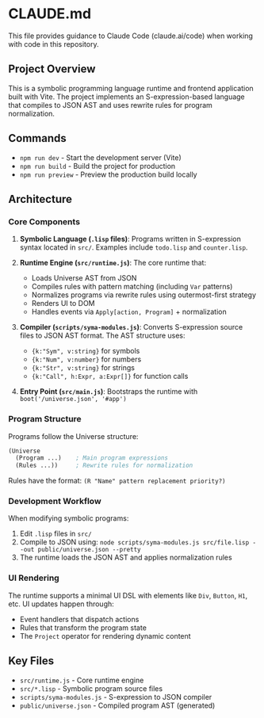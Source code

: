 # CLAUDE.md

This file provides guidance to Claude Code (claude.ai/code) when working with code in this repository.

## Project Overview

This is a symbolic programming language runtime and frontend application built with Vite. The project implements an S-expression-based language that compiles to JSON AST and uses rewrite rules for program normalization.

## Commands

- `npm run dev` - Start the development server (Vite)
- `npm run build` - Build the project for production
- `npm run preview` - Preview the production build locally

## Architecture

### Core Components

1. **Symbolic Language (`.lisp` files)**: Programs written in S-expression syntax located in `src/`. Examples include `todo.lisp` and `counter.lisp`.

2. **Runtime Engine (`src/runtime.js`)**: The core runtime that:
   - Loads Universe AST from JSON
   - Compiles rules with pattern matching (including `Var` patterns)
   - Normalizes programs via rewrite rules using outermost-first strategy
   - Renders UI to DOM
   - Handles events via `Apply[action, Program]` + normalization

3. **Compiler (`scripts/syma-modules.js`)**: Converts S-expression source files to JSON AST format. The AST structure uses:
   - `{k:"Sym", v:string}` for symbols
   - `{k:"Num", v:number}` for numbers
   - `{k:"Str", v:string}` for strings
   - `{k:"Call", h:Expr, a:Expr[]}` for function calls

4. **Entry Point (`src/main.js`)**: Bootstraps the runtime with `boot('/universe.json', '#app')`

### Program Structure

Programs follow the Universe structure:
```lisp
(Universe
  (Program ...)    ; Main program expressions
  (Rules ...))     ; Rewrite rules for normalization
```

Rules have the format: `(R "Name" pattern replacement priority?)`

### Development Workflow

When modifying symbolic programs:
1. Edit `.lisp` files in `src/`
2. Compile to JSON using: `node scripts/syma-modules.js src/file.lisp --out public/universe.json --pretty`
3. The runtime loads the JSON AST and applies normalization rules

### UI Rendering

The runtime supports a minimal UI DSL with elements like `Div`, `Button`, `H1`, etc. UI updates happen through:
- Event handlers that dispatch actions
- Rules that transform the program state
- The `Project` operator for rendering dynamic content

## Key Files

- `src/runtime.js` - Core runtime engine
- `src/*.lisp` - Symbolic program source files
- `scripts/syma-modules.js` - S-expression to JSON compiler
- `public/universe.json` - Compiled program AST (generated)